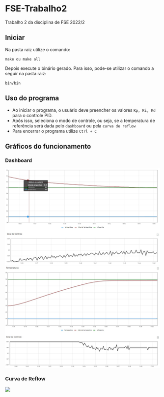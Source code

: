 # FSE-Trabalho2
Trabalho 2 da disciplina de FSE 2022/2

## Iniciar
Na pasta raiz utilize o comando:
```
make ou make all
```
Depois execute o binário gerado. Para isso, pode-se utilizar o comando a seguir na pasta raiz:
```
bin/bin
```

## Uso do programa
* Ao iniciar o programa, o usuário deve preencher os valores `Kp, Ki, Kd` para o controle PID.  
* Após isso, seleciona o modo de controle, ou seja, se a temperatura de referência será dada pelo `dashboard` ou pela `curva de reflow`
* Para encerrar o programa utilize `Ctrl + C`


## Gráficos do funcionamento

### Dashboard

<img src="./images/Temperatura-Descendo.jpg" width="700">

<img src="./images/Temperatura-Subindo.jpg" width="700">

### Curva de Reflow

<img src="./images/Curva-de-Reflow.jpg.jpg" width="700">


